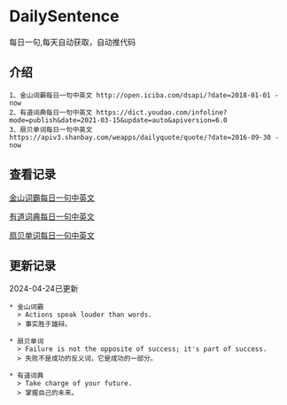 # DailySentence

每日一句,每天自动获取，自动推代码

## 介绍

```
1、金山词霸每日一句中英文 http://open.iciba.com/dsapi/?date=2018-01-01 - now
2、有道词典每日一句中英文 https://dict.youdao.com/infoline?mode=publish&date=2021-03-15&update=auto&apiversion=6.0
3、扇贝单词每日一句中英文 https://apiv3.shanbay.com/weapps/dailyquote/quote/?date=2016-09-30 - now
```

## 查看记录

[金山词霸每日一句中英文](./data/iciba/)

[有道词典每日一句中英文](./data/youdao/)

[扇贝单词每日一句中英文](./data/shanbay/)

## 更新记录
2024-04-24已更新 
```
* 金山词霸
  > Actions speak louder than words.
  > 事实胜于雄辩。

* 扇贝单词
  > Failure is not the opposite of success; it's part of success.
  > 失败不是成功的反义词，它是成功的一部分。

* 有道词典
  > Take charge of your future.
  > 掌握自己的未来。

```
